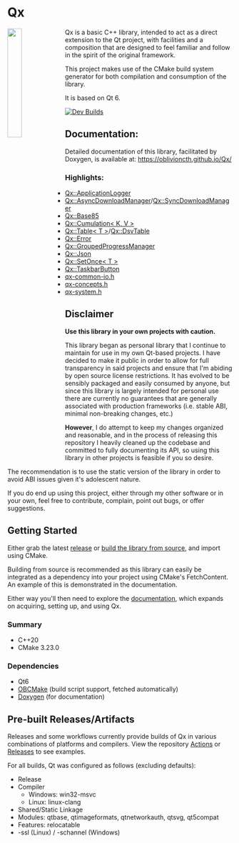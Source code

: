 # Qx
<img align="left" src="https://i.imgur.com/TzdFQfb.png" width=25%>
Qx is a basic C++ library, intended to act as a direct extension to the Qt project, with facilities and a composition that are designed to feel familiar and follow in the spirit of the original framework.

This project makes use of the CMake build system generator for both compilation and consumption of the library.

It is based on Qt 6.

[![Dev Builds](https://github.com/oblivioncth/Qx/actions/workflows/push-reaction.yml/badge.svg?branch=dev)](https://github.com/oblivioncth/Qx/actions/workflows/push-reaction.yml)

## Documentation:
Detailed documentation of this library, facilitated by Doxygen, is available at: https://oblivioncth.github.io/Qx/

### Highlights:

- [Qx::ApplicationLogger](https://oblivioncth.github.io/Qx/classQx_1_1ApplicationLogger.html)
- [Qx::AsyncDownloadManager](https://oblivioncth.github.io/Qx/classQx_1_1AsyncDownloadManager.html)/[Qx::SyncDownloadManager](https://oblivioncth.github.io/Qx/classQx_1_1SyncDownloadManager.html)
- [Qx::Base85](https://oblivioncth.github.io/Qx/classQx_1_1Base85.html)
- [Qx::Cumulation< K, V >](https://oblivioncth.github.io/Qx/classQx_1_1Cumulation.html)
- [Qx::Table< T >](https://oblivioncth.github.io/Qx/classQx_1_1Table.html)/[Qx::DsvTable](https://oblivioncth.github.io/Qx/classQx_1_1DsvTable.html)
- [Qx::Error](https://oblivioncth.github.io/Qx/classQx_1_1Error.html)
- [Qx::GroupedProgressManager](https://oblivioncth.github.io/Qx/classQx_1_1GroupedProgressManager.html)
- [Qx::Json](https://oblivioncth.github.io/Qx/qx-json_8h.html)
- [Qx::SetOnce< T >](https://oblivioncth.github.io/Qx/classQx_1_1SetOnce.html)
- [Qx::TaskbarButton](https://oblivioncth.github.io/Qx/classQx_1_1TaskbarButton.html)
- [qx-common-io.h](https://oblivioncth.github.io/Qx/qx-common-io_8h.html)
- [qx-concepts.h](https://oblivioncth.github.io/Qx/qx-concepts_8h.html)
- [qx-system.h](https://oblivioncth.github.io/Qx/qx-system_8h.html)

## Disclaimer
**Use this library in your own projects with caution.**

This library began as personal library that I continue to maintain for use in my own Qt-based projects. I have decided to make it public in order to allow for full transparency in said projects and ensure that I'm abiding by open source license restrictions. It has evolved to be sensibly packaged and easily consumed by anyone, but since this library is largely intended for personal use there are currently no guarantees that are generally associated with production frameworks (i.e. stable ABI, minimal non-breaking changes, etc.)

**However**, I do attempt to keep my changes organized and reasonable, and in the process of releasing this repository I heavily cleaned up the codebase and committed to fully documenting its API, so using this library in other projects is feasible if you so desire.

The recommendation is to use the static version of the library in order to avoid ABI issues given it's adolescent nature.

If you do end up using this project, either through my other software or in your own, feel free to contribute, complain, point out bugs, or offer suggestions.

## Getting Started
Either grab the latest [release](https://github.com/oblivioncth/Qx/releases/) or [build the library from source](https://oblivioncth.github.io/Qx/index.html#autotoc_md3), and import using CMake.

Building from source is recommended as this library can easily be integrated as a dependency into your project using CMake's FetchContent. An example of this is demonstrated in the documentation.

Either way you'll then need to explore the [documentation](https://oblivioncth.github.io/Qx/index.html), which expands on acquiring, setting up, and using Qx.

### Summary

 - C++20
 - CMake 3.23.0

### Dependencies
- Qt6
- [OBCMake](https://github.com/oblivioncth/OBCmake) (build script support, fetched automatically)
- [Doxygen](https://www.doxygen.nl/)  (for documentation)

## Pre-built Releases/Artifacts

Releases and some workflows currently provide builds of Qx in various combinations of platforms and compilers. View the repository [Actions](https://github.com/oblivioncth/Qx/actions) or [Releases](https://github.com/oblivioncth/Qx/releases) to see examples.

For all builds, Qt was configured as follows (excluding defaults):

 - Release
 - Compiler
    - Windows: win32-msvc
    - Linux: linux-clang
 - Shared/Static Linkage
 - Modules: qtbase, qtimageformats, qtnetworkauth, qtsvg, qt5compat
 - Features: relocatable
 - -ssl (Linux) / -schannel (Windows)
